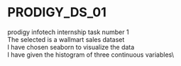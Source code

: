 # PRODIGY_DS_01
prodigy infotech internship task number 1\
The selected is a wallmart sales dataset\
I have chosen seaborn to visualize the data\
I have given the histogram of three continuous variables\
